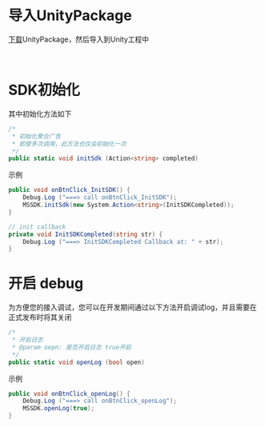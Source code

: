 # 导入UnityPackage


[下载](https://github.com/Avid-ly/Avidly-iOS-MSSDK-UnityPackage.git)UnityPackage，然后导入到Unity工程中

<br>

# SDK初始化

其中初始化方法如下

```csharp
/*
 * 初始化聚合广告
 * 即使多次调用，此方法也仅会初始化一次 
 */
public static void initSdk (Action<string> completed)
```

示例

```csharp
public void onBtnClick_InitSDK() {
	Debug.Log ("===> call onBtnClick_InitSDK");
	MSSDK.initSdk(new System.Action<string>(InitSDKCompleted));
}

// init callback
private void InitSDKCompleted(string str) {
	Debug.Log ("===> InitSDKCompleted Callback at: " + str);
}

```

# 开启 debug
为方便您的接入调试，您可以在开发期间通过以下方法开启调试log，并且需要在正式发布时将其关闭

```csharp
/*
 * 开启日志
 * @param oepn: 是否开启日志 true开启
 */
public static void openLog (bool open)
```

示例

```csharp
public void onBtnClick_openLog() {
	Debug.Log ("===> call onBtnClick_openLog");
    MSSDK.openLog(true);
}
```
